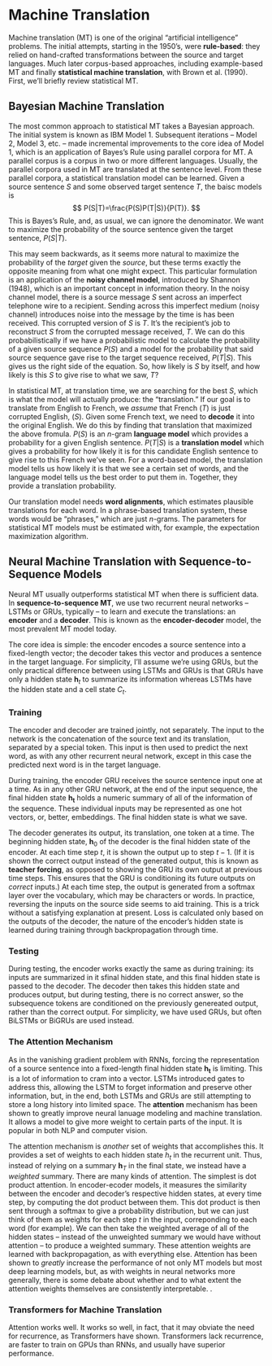 # Machine Translation 

Machine translation (MT) is one of the original “artificial intelligence” problems.  The initial attempts, starting in the 1950’s, were **rule-based**: they relied on hand-crafted transformations between the source and target languages.  Much later corpus-based approaches, including example-based MT and finally **statistical machine translation**, with Brown et al. (1990).  First, we’ll briefly review statistical MT.

## Bayesian Machine Translation

The most common approach to statistical MT takes a Bayesian approach.  The initial system is known as IBM Model 1.  Subsequent iterations – Model 2, Model 3, etc.  – made incremental improvements to the core idea of Model 1, which is an application of Bayes’s Rule using parallel corpora for MT.  A parallel corpus is a corpus in two or more different languages.  Usually, the parallel corpora used in MT are translated at the sentence level.  From these parallel corpora, a statistical translation model can be learned.  Given a source sentence $S$ and some observed target sentence $T$, the baisc models is
$$
P(S|T)=\frac{P(S)P(T|S)}{P(T)}.
$$
This is Bayes’s Rule, and, as usual, we can ignore the denominator.  We want to maximize the probability of the source sentence given the target sentence, $P(S|T$).

This may seem backwards, as it seems more natural to maximize the probability of the *target* given the *source*, but these terms exactly the opposite meaning from what one might expect.  This particular formulation is an application of the **noisy channel model**, introduced by Shannon (1948), which is an important concept in information theory.  In the noisy channel model, there is a source message $S$ sent across an imperfect telephone wire to a recipient.  Sending across this imperfect medium (noisy channel) introduces noise into the message by the time is has been received.  This corrupted version of $S$ is $T$.  It’s the recipient’s job to reconstruct $S$ from the corrupted message received, $T$.  We can do this probabilistically if we have a probabilistic model to calculate the probability of a given source sequence $P(S)$ and a model for the probability that said source sequence gave rise to the target sequence received, $P(T|S)$.  This gives us the right side of the equation.  So, how likely is $S$ by itself, and how likely is this $S$ to give rise to what we saw, $T$? 

In statistical MT, at translation time, we are searching for the best $S$, which is what the model will actually produce: the “translation.”  If our goal is to translate from English to French, we *assume* that French ($T$) is just corrupted English, ($S)$.  Given some French text, we need to **decode** it into the original English.  We do this by finding that translation that maximized the above fromula.  $P(S)$ is an $n$-gram **language model** which provides a probability for a given English sentence.  $P(T|S)$ is a **translation model** which gives a probability for how likely it is for this candidate English sentence to give rise to this French we’ve seen.  For a word-based model, the translation model tells us how likely it is that we see a certain set of words, and the language model tells us the best order to put them in.  Together, they provide a translation probability.

Our translation model needs **word alignments**, which estimates plausible translations for each word.  In a phrase-based translation system, these words would be “phrases,” which are just $n$-grams.  The parameters for statistical MT models must be estimated with, for example, the expectation maximization algorithm. 



## Neural Machine Translation with Sequence-to-Sequence Models

Neural MT usually outperforms statistical MT when there is sufficient data.  In **sequence-to-sequence MT**, we use two recurrent neural networks – LSTMs or GRUs, typically – to learn and execute the translations: an **encoder** and a **decoder**.  This is known as the **encoder-decoder** model, the most prevalent MT model today.  

The core idea is simple: the encoder encodes a source sentence into a fixed-length vector; the decoder takes this vector and produces a sentence in the target language.  For simplicity, I’ll assume we’re using GRUs, but the only practical difference between using LSTMs and GRUs is that GRUs have only a hidden state $\mathbf{h}_t$ to summarize its information whereas LSTMs have the hidden state and a cell state $C_t$.

### Training

The encoder and decoder are trained jointly, not separately.  The input to the network is the concatenation of the source text and its translation, separated by a special token.  This input is then used to predict the next word, as with any other recurrent neural network, except in this case the predicted next word is in the target language.

During training, the encoder GRU receives the source sentence input one at a time.  As in any other GRU network, at the end of the input sequence, the final hidden state $\mathbf{h_t}$ holds a numeric summary of all of the information of the sequence.  These individual inputs may be represented as one hot vectors, or, better, embeddings.  The final hidden state is what we save.

The decoder generates its output, its translation, one token at a time.  The beginning hidden state, $\mathbf{h}_0$ of the decoder is the final hidden state of the encoder. At each time step $t$, it is shown the output up to step $t-1$. (If it is shown the correct output instead of the generated output, this is known as **teacher forcing**, as opposed to showing the GRU its own output at previous time steps.  This ensures that the GRU is conditioning its future outputs on *correct* inputs.) At each time step, the output is generated from a softmax layer over the vocabulary, which may be characters or words.  In practice, reversing the inputs on the source side seems to aid training.  This is a trick without a satisfying explanation at present.  Loss is calculated only based on the outputs of the decoder, the nature of the encoder’s hidden state is learned during training through backpropagation through time.



### Testing

During testing, the encoder works exactly the same as during training: its inputs are summarized in it sfinal hidden state, and this final hidden state is passed to the decoder.  The decoder then takes this hidden state and produces output, but during testing, there is no correct answer, so the subsequence tokens are conditioned on the previously genereated output, rather than the correct output.  For simplicity, we have used GRUs, but often BiLSTMs or BiGRUs are used instead.



### The Attention Mechanism

As in the vanishing gradient problem with RNNs, forcing the representation of a source sentence into a fixed-length final hidden state $\mathbf{h_t}$ is limiting.  This is a lot of information to cram into a vector.  LSTMs introduced gates to address this, allowing the LSTM to forget information and preserve other information, but, in the end, both LSTMs and GRUs are still attempting to store a long history into limited space.  The **attention** mechanism has been shown to greatly improve neural lanuage modeling and machine translation.  It allows a model to give more weight to certain parts of the input.  It is popular in both NLP and computer vision.

The attention mechanism is *another* set of weights that accomplishes this.  It provides a set of weights to each hidden state $h_t$ in the recurrent unit. Thus, instead of relying on a summary $\mathbf{h}_T$ in the final state, we instead have a *weighted* summary.  There are many kinds of attention.  The simplest is dot product attention.  In encoder-ecoder models, it measures the similarity between the encoder and decoder’s respective hidden states, at every time step, by computing the dot product between them.  This dot product is then sent through a softmax to give a probability distribution, but we can just think of them as weights for each step $t$ in the input, correponding to each word (for example).  We can then take the weighted average of all of the hidden states – instead of the unweighted summary we would have without attention – to produce a weighted summary.  These attention weights are learned with backpropagation, as with everything else.  Attention has been shown to *greatly* increase the performance of not only MT models but most deep learning models, but, as with weights in neural networks more generally, there is some debate about whether and to what extent the attention weights themselves are consistently interpretable. .

### Transformers for Machine Translation

Attention works well.  It works so well, in fact, that it may obviate the need for recurrence, as Transformers have shown.  Transformers lack recurrence, are faster to train on GPUs than RNNs, and usually have superior performance.